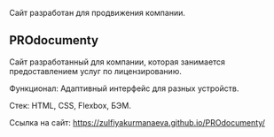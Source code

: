 Сайт разработан для продвижения компании.
## PROdocumenty

Сайт разработанный для компании, которая занимается предоставлением услуг по лицензированию.

Функционал: Адаптивный интерфейс для разных устройств.

Стек: HTML, CSS, Flexbox, БЭМ.

Ссылка на сайт: https://zulfiyakurmanaeva.github.io/PROdocumenty/
